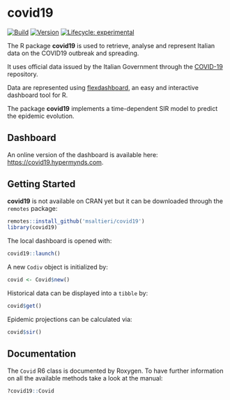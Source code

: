 # covid19

<!-- badges: start -->
[![Build](https://img.shields.io/badge/build-passing-success.svg)](#)
[![Version](https://img.shields.io/badge/version-v1.4.1-blue.svg)](#)
[![Lifecycle: experimental](https://img.shields.io/badge/lifecycle-stable-green.svg)](https://www.tidyverse.org/lifecycle/#stable)
<!-- badges: end -->

The R package **covid19** is used to retrieve, analyse and represent
Italian data on the COVID19 outbreak and spreading.

It uses official data issued by the Italian Government through the
[COVID-19](https://github.com/pcm-dpc/COVID-19) repository.

Data are represented using
[flexdashboard](https://rmarkdown.rstudio.com/flexdashboard/), an easy and
interactive dashboard tool for R.

The package **covid19** implements a time-dependent SIR model to predict the
epidemic evolution.

## Dashboard

An online version of the dashboard is available here:
https://covid19.hypermynds.com.

## Getting Started

**covid19** is not available on CRAN yet but it can be downloaded through the
`remotes` package:

```r
remotes::install_github('msaltieri/covid19')
library(covid19)
```

The local dashboard is opened with:

```r
covid19::launch()
```

A new `Codiv` object is initialized by:

```r
covid <- Covid$new()
```

Historical data can be displayed into a `tibble` by:

```r
covid$get()
```

Epidemic projections can be calculated via:

```r
covid$sir()
```

## Documentation

The `Covid` R6 class is documented by Roxygen. To have further information on
all the available methods take a look at the manual:

```r
?covid19::Covid
```
